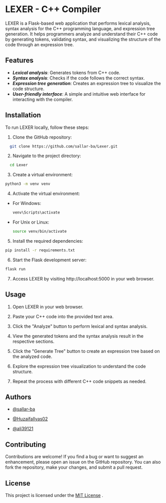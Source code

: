 
# LEXER - C++ Compiler

LEXER is a Flask-based web application that performs lexical analysis, syntax analysis for the C++ programming language, and expression tree generation. It helps programmers analyze and understand their C++ code by generating tokens, validating syntax, and visualizing the structure of the code through an expression tree.




## Features


- ***Lexical analysis***: Generates tokens from C++ code.
- ***Syntax analysis***: Checks if the code follows the correct syntax.
- ***Expression tree generation***: Creates an expression tree to visualize the code structure.
- ***User-friendly interface***: A simple and intuitive web interface for interacting with the compiler.

## Installation

To run LEXER locally, follow these steps:

1. Clone the GitHub repository:
```bash
  git clone https://github.com/sallar-ba/Lexer.git
```

2. Navigate to the project directory:
```bash
  cd Lexer
```
3. Create a virtual environment:

```bash
python3 -m venv venv
```

4. Activate the virtual environment:
- For Windows:

    ```bash
    venv\Scripts\activate
    ```
- For Unix or Linux:

    ```bash
    source venv/bin/activate
    ```


5. Install the required dependencies:
```bash
pip install -r requirements.txt
```

6. Start the Flask development server:
```bash
flask run
```

7. Access LEXER by visiting http://localhost:5000 in your web browser.




## Usage


1. Open LEXER in your web browser.

2. Paste your C++ code into the provided text area.

3. Click the "Analyze" button to perform lexical and syntax analysis.

4. View the generated tokens and the syntax analysis result in the respective sections.

5. Click the "Generate Tree" button to create an expression tree based on the analyzed code.

6. Explore the expression tree visualization to understand the code structure.

7. Repeat the process with different C++ code snippets as needed.




## Authors

- [@sallar-ba](https://github.com/sallar-ba)

- [@HuzaifaIlyas02](https://github.com/HuzaifaIlyas02)

- [@ali39121](https://github.com/ali39121)
## Contributing

Contributions are welcome! If you find a bug or want to suggest an enhancement, please open an issue on the GitHub repository. You can also fork the repository, make your changes, and submit a pull request.


## License
This project is licensed under the [MIT License](https://choosealicense.com/licenses/mit/)
.
